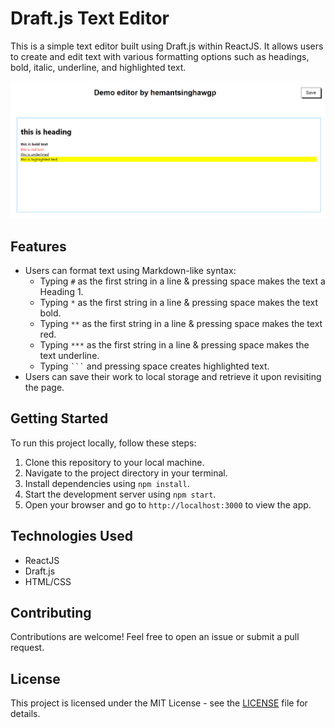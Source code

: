 # Draft.js Text Editor

This is a simple text editor built using Draft.js within ReactJS. It allows users to create and edit text with various formatting options such as headings, bold, italic, underline, and highlighted text.

![alt text](image-1.png)

## Features

- Users can format text using Markdown-like syntax:
  - Typing `#` as the first string in a line & pressing space makes the text a Heading 1.
  - Typing `*` as the first string in a line & pressing space makes the text bold.
  - Typing `**` as the first string in a line & pressing space makes the text red.
  - Typing `***` as the first string in a line & pressing space makes the text underline.
  - Typing `` ``` `` and pressing space creates highlighted text.
- Users can save their work to local storage and retrieve it upon revisiting the page.

## Getting Started

To run this project locally, follow these steps:

1. Clone this repository to your local machine.
2. Navigate to the project directory in your terminal.
3. Install dependencies using `npm install`.
4. Start the development server using `npm start`.
5. Open your browser and go to `http://localhost:3000` to view the app.

## Technologies Used

- ReactJS
- Draft.js
- HTML/CSS

## Contributing

Contributions are welcome! Feel free to open an issue or submit a pull request.

## License

This project is licensed under the MIT License - see the [LICENSE](LICENSE) file for details.

